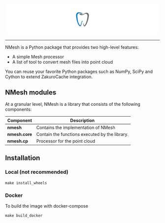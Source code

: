 ![nmesh Logo](imgs/nmesh.jpg)

--------------------------------------------------------------------------------

NMesh is a Python package that provides two high-level features:
- A simple Mesh processor
- A list of tool to convert mesh files into point cloud

You can reuse your favorite Python packages such as NumPy, SciPy and Cython to extend ZakuroCache integration.


## NMesh modules

At a granular level, NMesh is a library that consists of the following components:

| Component | Description |
| ---- | --- |
| **nmesh** | Contains the implementation of NMesh |
| **nmesh.core** | Contain the functions executed by the library. |
| **nmesh.cp** | Processor for the point cloud|

## Installation


### Local (not recommended)
```
make install_wheels
```

### Docker
To build the image with docker-compose
```
make build_docker
```

